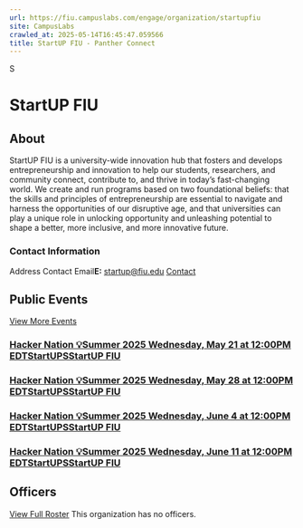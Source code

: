 ```yaml
---
url: https://fiu.campuslabs.com/engage/organization/startupfiu
site: CampusLabs
crawled_at: 2025-05-14T16:45:47.059566
title: StartUP FIU - Panther Connect
---
```


S
# StartUP FIU
## About
StartUP FIU is a university-wide innovation hub that fosters and develops entrepreneurship and innovation to help our students, researchers, and community connect, contribute to, and thrive in today’s fast-changing world. We create and run programs based on two foundational beliefs: that the skills and principles of entrepreneurship are essential to navigate and harness the opportunities of our disruptive age, and that universities can play a unique role in unlocking opportunity and unleashing potential to shape a better, more inclusive, and more innovative future.
###  Contact Information 
Address
Contact Email**E:** startup@fiu.edu 
[Contact](https://fiu.campuslabs.com/engage/organization/startupfiu/contact)
## Public Events
[View More Events](https://fiu.campuslabs.com/engage/organization/startupfiu/events)
### [Hacker Nation 💡Summer 2025 Wednesday, May 21 at 12:00PM EDTStartUPSStartUP FIU](https://fiu.campuslabs.com/engage/event/11305965)
### [Hacker Nation 💡Summer 2025 Wednesday, May 28 at 12:00PM EDTStartUPSStartUP FIU](https://fiu.campuslabs.com/engage/event/11305966)
### [Hacker Nation 💡Summer 2025 Wednesday, June 4 at 12:00PM EDTStartUPSStartUP FIU](https://fiu.campuslabs.com/engage/event/11305967)
### [Hacker Nation 💡Summer 2025 Wednesday, June 11 at 12:00PM EDTStartUPSStartUP FIU](https://fiu.campuslabs.com/engage/event/11305968)
## Officers
[View Full Roster](https://fiu.campuslabs.com/engage/organization/startupfiu/roster)
This organization has no officers.
